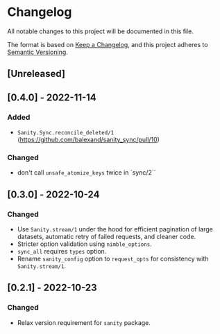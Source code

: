 # Changelog
All notable changes to this project will be documented in this file.

The format is based on [Keep a Changelog](https://keepachangelog.com/en/1.0.0/),
and this project adheres to [Semantic Versioning](https://semver.org/spec/v2.0.0.html).

## [Unreleased]

## [0.4.0] - 2022-11-14
### Added
- `Sanity.Sync.reconcile_deleted/1` (https://github.com/balexand/sanity_sync/pull/10)

### Changed
- don't call `unsafe_atomize_keys` twice in `sync/2``


## [0.3.0] - 2022-10-24
### Changed
- Use `Sanity.stream/1` under the hood for efficient pagination of large datasets, automatic retry of failed requests, and cleaner code.
- Stricter option validation using `nimble_options`.
- `sync_all` requires `types` option.
- Rename `sanity_config` option to `request_opts` for consistency with `Sanity.stream/1`.

## [0.2.1] - 2022-10-23
### Changed
- Relax version requirement for `sanity` package.
